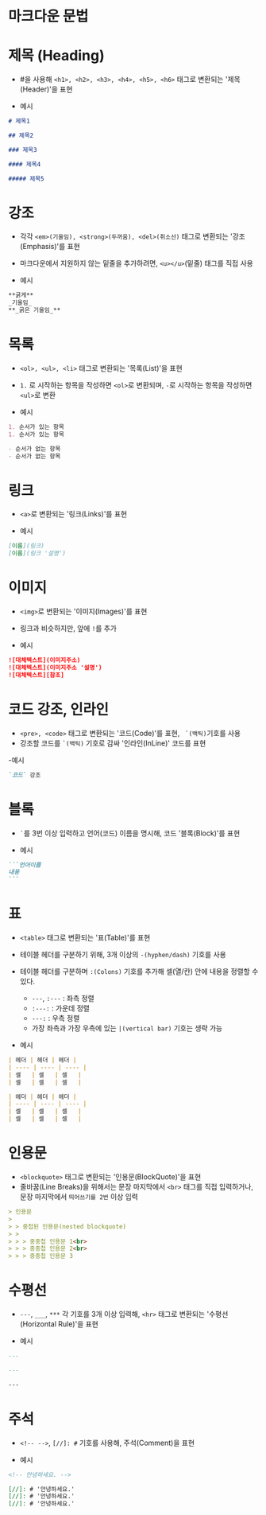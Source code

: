 # 마크다운 문법

# 제목 (Heading)

- #을 사용해 `<h1>, <h2>, <h3>, <h4>, <h5>, <h6>` 태그로 변환되는 '제목(Header)'을 표현

- 예시

```markdown
# 제목1

## 제목2

### 제목3

#### 제목4

##### 제목5
```

# 강조

- 각각 `<em>(기울임), <strong>(두꺼움), <del>(취소선)` 태그로 변환되는 '강조(Emphasis)'를 표현
- 마크다운에서 지원하지 않는 밑줄을 추가하려면, `<u></u>`(밑줄) 태그를 직접 사용

- 예시

```markdown
**굵게**
_기울임_
**_굵은 기울임_**
```

# 목록

- `<ol>, <ul>, <li>` 태그로 변환되는 '목록(List)'을 표현
- `1.` 로 시작하는 항목을 작성하면 `<ol>`로 변환되며, `-`로 시작하는 항목을 작성하면 `<ul>`로 변환

- 예시

```markdown
1. 순서가 있는 항목
1. 순서가 있는 항목

- 순서가 없는 항목
- 순서가 없는 항목
```

# 링크

- `<a>`로 변환되는 '링크(Links)'를 표현

- 예시

```markdown
[이름](링크)
[이름](링크 '설명')
```

# 이미지

- `<img>`로 변환되는 '이미지(Images)'를 표현
- 링크과 비슷하지만, 앞에 `!`를 추가

- 예시

```markdown
![대체텍스트](이미지주소)
![대체텍스트](이미지주소 '설명')
![대체텍스트][참조]
```

# 코드 강조, 인라인

- `<pre>, <code>` 태그로 변환되는 '코드(Code)'를 표현, `` `(백틱)``기호를 사용
- 강조할 코드를 `` `(백틱) `` 기호로 감싸 '인라인(InLine)' 코드를 표현

-예시

```markdown
`코드` 강조
```

# 블록

- `` ` ``를 3번 이상 입력하고 언어(코드) 이름을 명시해, 코드 '블록(Block)'를 표현

- 예시

````markdown
```언어이름
내용
```
````

# 표

- `<table>` 태그로 변환되는 '표(Table)'를 표현
- 테이블 헤더를 구분하기 위해, 3개 이상의 `-(hyphen/dash)` 기호를 사용
- 테이블 헤더를 구분하며 `:(Colons)` 기호를 추가해 셀(열/칸) 안에 내용을 정렬할 수 있다.

  - `---`, `:---` : 좌측 정렬
  - `:---:` : 가운데 정렬
  - `---:` : 우측 정렬
  - 가장 좌측과 가장 우측에 있는 `|(vertical bar)` 기호는 생략 가능

- 예시

```markdown
| 헤더 | 헤더 | 헤더 |
| ---- | ---- | ---- |
| 셀   | 셀   | 셀   |
| 셀   | 셀   | 셀   |

| 헤더 | 헤더 | 헤더 |
| ---- | ---- | ---- |
| 셀   | 셀   | 셀   |
| 셀   | 셀   | 셀   |
```

# 인용문

- `<blockquote>` 태그로 변환되는 '인용문(BlockQuote)'을 표현
- 줄바꿈(Line Breaks)을 위해서는 문장 마지막에서 `<br>` 태그를 직접 입력하거나, 문장 마지막에서 `띄어쓰기를 2번` 이상 입력

```markdown
> 인용문
>
> > 중첩된 인용문(nested blockquote)
> >
> > > 중중첩 인용문 1<br>
> > > 중중첩 인용문 2<br>
> > > 중중첩 인용문 3
```

# 수평선

- `---`, `___`, `***` 각 기호를 3개 이상 입력해, `<hr>` 태그로 변환되는 '수평선(Horizontal Rule)'을 표현

- 예시

```markdown
---

---

---
```

# 주석

- `<!-- -->`, `[//]: #` 기호를 사용해, 주석(Comment)을 표현

- 예시

```markdown
<!-- 안녕하세요. -->

[//]: # '안녕하세요.'
[//]: # '안녕하세요.'
[//]: # '안녕하세요.'
```
